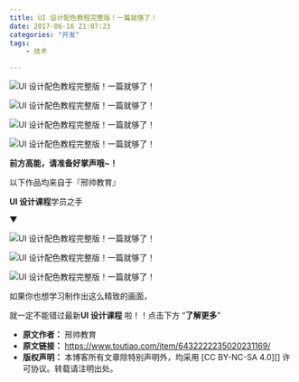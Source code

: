 ```yaml
---
title: UI 设计配色教程完整版！一篇就够了！
date: 2017-06-16 21:07:23
categories: "开发"
tags:
	- 技术

---
```


![UI 设计配色教程完整版！一篇就够了！][UI]

![UI 设计配色教程完整版！一篇就够了！][UI 1]

![UI 设计配色教程完整版！一篇就够了！][UI 2]

![UI 设计配色教程完整版！一篇就够了！][UI 3]

**前方高能，请准备好掌声哦~！**

以下作品均来自于『邢帅教育』

**UI 设计课程**学员之手

▼

![UI 设计配色教程完整版！一篇就够了！][UI 4]

![UI 设计配色教程完整版！一篇就够了！][UI 5]

![UI 设计配色教程完整版！一篇就够了！][UI 6]

如果你也想学习制作出这么精致的画面，

就一定不能错过最新**UI 设计课程** 啦！！点击下方 “**了解更多**”


[UI]: /pro/os/crawler/III7-3E6R-FQJY.jpg
[UI 1]: /pro/os/crawler/7NN7-NEJU-ERAU.jpg
[UI 2]: /pro/os/crawler/RY3A-ZZIN-EVUI.jpg
[UI 3]: /pro/os/crawler/UVQZ-RR7V-IVQE.jpg
[UI 4]: /pro/os/crawler/RBII-N3JF-BIBI.jpg
[UI 5]: /pro/os/crawler/BYAV-F3UE-BZMA.jpg
[UI 6]: /pro/os/crawler/YA7F-YFVQ-RJYB.jpg
 *  **原文作者：** 邢帅教育
 *  **原文链接：** https://www.toutiao.com/item/6432222235020231169/
 *  **版权声明：** 本博客所有文章除特别声明外，均采用 [CC BY-NC-SA 4.0][] 许可协议。转载请注明出处。